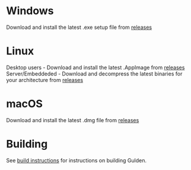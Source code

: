 Windows
================
Download and install the latest .exe setup file from [releases](https://github.com/Gulden/gulden-official/releases)

Linux
================
Desktop users - Download and install the latest .AppImage from [releases](https://github.com/Gulden/gulden-official/releases)
Server/Embeddeded - Download and decompress the latest binaries for your architecture from [releases](https://github.com/Gulden/gulden-official/releases)

macOS
================
Download and install the latest .dmg file from [releases](https://github.com/Gulden/gulden-official/releases)

Building
================

See [build instructions](./doc/building.md) for instructions on building Gulden.
